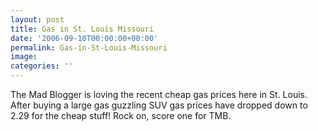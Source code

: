 ```yaml
---
layout: post
title: Gas in St. Louis Missouri
date: '2006-09-10T00:00:00+00:00'
permalink: Gas-in-St-Louis-Missouri
image: 
categories: ''
---
```

The Mad Blogger is loving the recent cheap gas prices here in St. Louis. After buying a large gas guzzling SUV gas prices have dropped down to 2.29 for the cheap stuff! Rock on, score one for TMB.
